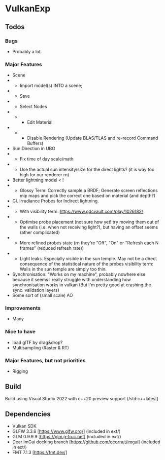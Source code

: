 # VulkanExp

## Todos

### Bugs
  - Probably a lot.

### Major Features
 - Scene
 - - Import model(s) INTO a scene;
 - - Save
 - - Select Nodes
 - - - Edit Material
 - - - Disable Rendering (Update BLAS/TLAS and re-record Command Buffers)
 - Sun Direction in UBO
 - - Fix time of day scale/math
 - - Use the actual sun intensity/size for the direct lights? (it is way too high for our renderer rn)
 - Better lightning model < !
 - - Glossy Term: Correctly sample a BRDF; Generate screen reflections mip maps and pick the correct one based on material (and depth?)
 - GI. Irradiance Probes for Indirect lightning.
 - - With visibility term: https://www.gdcvault.com/play/1026182/
 - - Optimise probe placement (not sure how yet! try moving them out of the walls (i.e. when not receiving light?), but having an offset seems rather complicated)
 - - More refined probes state (rn they're "Off", "On" or "Refresh each N frames" (reduced refresh rate))
 - - Light leaks. Especially visible in the sun temple. May not be a direct consequence of the statistical nature of the probes visibility term: Walls in the sun temple are simply too thin.
 - Synchronisation. "Works on my machine", probably nowhere else because it seems I really struggle with understanding how synchronisation works in vulkan (But I'm pretty good at crashing the sync. validation layers)
 - Some sort of (small scale) AO
 
### Improvements 
- Many

### Nice to have
 - load glTF by drag&drop?
 - Multisampling (Raster & RT)

### Major Features, but not priorities
 - Rigging

## Build

Build using Visual Studio 2022 with c++20 preview support (/std:c++latest)

## Dependencies

 - Vulkan SDK
 - GLFW 3.3.6 [https://www.glfw.org/] (included in ext/)
 - GLM 0.9.9.9 [https://glm.g-truc.net] (included in ext/)
 - Dear ImGui docking branch [https://github.com/ocornut/imgui] (included in ext/)
 - FMT 7.1.3 [https://fmt.dev/]